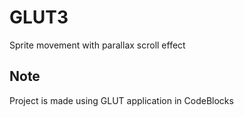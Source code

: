 # GLUT3
Sprite movement with parallax scroll effect

## Note
Project is made using GLUT application in CodeBlocks
